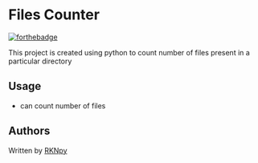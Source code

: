 # Files Counter

[![forthebadge](https://forthebadge.com/images/badges/made-with-python.svg)](https://forthebadge.com)

This project is created using python to count number of files present in a particular directory 

## Usage
* can count number of files


## Authors
Written by [RKNpy](https://github.com/RKNpy/)
